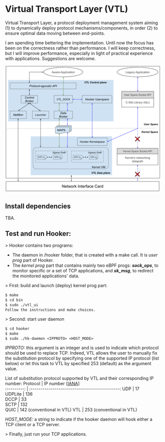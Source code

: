 Virtual Transport Layer (VTL)
===
Virtual Transport Layer, a protocol deployment management system aiming
(1) to dynamically deploy protocol mechanisms/components, in order
(2) to ensure optimal data moving between end-points.

I am spending time bettering the implementation. Until now the focus has been
on the correctness rather than performance. I will keep correctness, but I will
improve performance, especially in light of practical experience with
applications. Suggestions are welcome.

![](files/vtl.png)

Install dependencies
---
TBA.

Test and run  Hooker:
---
\> Hooker contains two programs:
* The daemon in /hooker folder, that is created with a make call. It is _user prog_ part of Hooker.
* The _kernel prog_ part that contains mainly two eBPF progs: _**sock_ops**_, to monitor specific 
or a set of TCP applications, and _**sk_msg**_, to redirect the monitored applications' data.

\> First: build and launch (deploy) kernel prog part:
```
$ make
$ cd bin
$ sudo ./vtl_ui
Follow the instructions and make choices.
```

\> Second: start user daemon
```
$ cd hooker
$ make 
$ sudo ./hk-daemon <IPPROTO> <HOST_MODE>
```

*IPPROTO:* this argument is an integer and is used to indicate which protocol should be used to replace TCP. 
	Indeed, VTL allows the user to manually fix the substitution protocol by specifying one of the supported IP 
	protocol (list below) or let this task to VTL by specified 253 (default) as the argument value.

List of substitution protocol supported by VTL and their corresponding IP number:
Protocol |    IP number [[IANA](https://bit.ly/3nehetj)]   
:---------: | :---------------------------------------------:
UDP    |             17            
UDPLite  |             136           
DCCP   |             33            
SCTP   |             132           
QUIC   | 142 (conventional in VTL) 
VTL    | 253 (conventional in VTL) 

*HOST_MODE:* a string to indicate if the hooker daemon will hook either a TCP client or a TCP server.


\> Finally, just run your TCP applications.